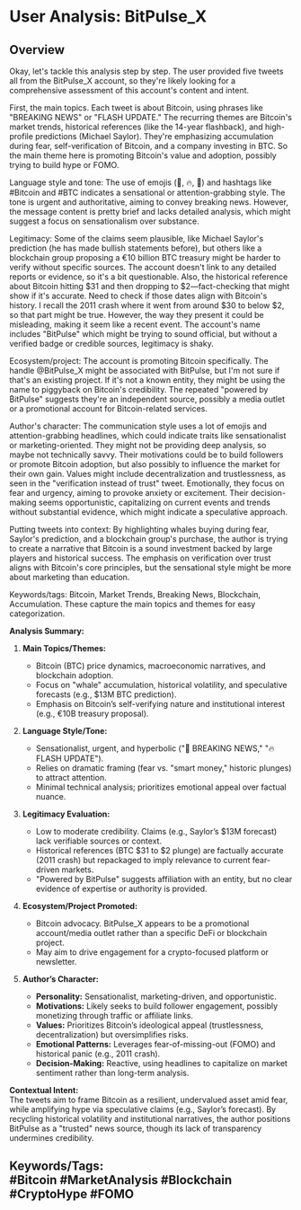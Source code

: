 # User Analysis: BitPulse_X

## Overview

<think>
Okay, let's tackle this analysis step by step. The user provided five tweets all from the BitPulse_X account, so they're likely looking for a comprehensive assessment of this account's content and intent.

First, the main topics. Each tweet is about Bitcoin, using phrases like "BREAKING NEWS" or "FLASH UPDATE." The recurring themes are Bitcoin's market trends, historical references (like the 14-year flashback), and high-profile predictions (Michael Saylor). They're emphasizing accumulation during fear, self-verification of Bitcoin, and a company investing in BTC. So the main theme here is promoting Bitcoin's value and adoption, possibly trying to build hype or FOMO.

Language style and tone: The use of emojis (🚨, 🔥, 🧠) and hashtags like #Bitcoin and #BTC indicates a sensational or attention-grabbing style. The tone is urgent and authoritative, aiming to convey breaking news. However, the message content is pretty brief and lacks detailed analysis, which might suggest a focus on sensationalism over substance.

Legitimacy: Some of the claims seem plausible, like Michael Saylor's prediction (he has made bullish statements before), but others like a blockchain group proposing a €10 billion BTC treasury might be harder to verify without specific sources. The account doesn't link to any detailed reports or evidence, so it's a bit questionable. Also, the historical reference about Bitcoin hitting $31 and then dropping to $2—fact-checking that might show if it's accurate. Need to check if those dates align with Bitcoin's history. I recall the 2011 crash where it went from around $30 to below $2, so that part might be true. However, the way they present it could be misleading, making it seem like a recent event. The account's name includes "BitPulse" which might be trying to sound official, but without a verified badge or credible sources, legitimacy is shaky.

Ecosystem/project: The account is promoting Bitcoin specifically. The handle @BitPulse_X might be associated with BitPulse, but I'm not sure if that's an existing project. If it's not a known entity, they might be using the name to piggyback on Bitcoin's credibility. The repeated "powered by ₿itPulse" suggests they're an independent source, possibly a media outlet or a promotional account for Bitcoin-related services.

Author's character: The communication style uses a lot of emojis and attention-grabbing headlines, which could indicate traits like sensationalist or marketing-oriented. They might not be providing deep analysis, so maybe not technically savvy. Their motivations could be to build followers or promote Bitcoin adoption, but also possibly to influence the market for their own gain. Values might include decentralization and trustlessness, as seen in the "verification instead of trust" tweet. Emotionally, they focus on fear and urgency, aiming to provoke anxiety or excitement. Their decision-making seems opportunistic, capitalizing on current events and trends without substantial evidence, which might indicate a speculative approach.

Putting tweets into context: By highlighting whales buying during fear, Saylor's prediction, and a blockchain group's purchase, the author is trying to create a narrative that Bitcoin is a sound investment backed by large players and historical success. The emphasis on verification over trust aligns with Bitcoin's core principles, but the sensational style might be more about marketing than education.

Keywords/tags: Bitcoin, Market Trends, Breaking News, Blockchain, Accumulation. These capture the main topics and themes for easy categorization.
</think>

**Analysis Summary:**  

1. **Main Topics/Themes:**  
   - Bitcoin (BTC) price dynamics, macroeconomic narratives, and blockchain adoption.  
   - Focus on "whale" accumulation, historical volatility, and speculative forecasts (e.g., $13M BTC prediction).  
   - Emphasis on Bitcoin’s self-verifying nature and institutional interest (e.g., €10B treasury proposal).  

2. **Language Style/Tone:**  
   - Sensationalist, urgent, and hyperbolic ("🚨 BREAKING NEWS," "🔥 FLASH UPDATE").  
   - Relies on dramatic framing (fear vs. "smart money," historic plunges) to attract attention.  
   - Minimal technical analysis; prioritizes emotional appeal over factual nuance.  

3. **Legitimacy Evaluation:**  
   - Low to moderate credibility. Claims (e.g., Saylor’s $13M forecast) lack verifiable sources or context.  
   - Historical references (BTC $31 to $2 plunge) are factually accurate (2011 crash) but repackaged to imply relevance to current fear-driven markets.  
   - "Powered by BitPulse" suggests affiliation with an entity, but no clear evidence of expertise or authority is provided.  

4. **Ecosystem/Project Promoted:**  
   - Bitcoin advocacy. BitPulse_X appears to be a promotional account/media outlet rather than a specific DeFi or blockchain project.  
   - May aim to drive engagement for a crypto-focused platform or newsletter.  

5. **Author’s Character:**  
   - **Personality:** Sensationalist, marketing-driven, and opportunistic.  
   - **Motivations:** Likely seeks to build follower engagement, possibly monetizing through traffic or affiliate links.  
   - **Values:** Prioritizes Bitcoin’s ideological appeal (trustlessness, decentralization) but oversimplifies risks.  
   - **Emotional Patterns:** Leverages fear-of-missing-out (FOMO) and historical panic (e.g., 2011 crash).  
   - **Decision-Making:** Reactive, using headlines to capitalize on market sentiment rather than long-term analysis.  

**Contextual Intent:**  
The tweets aim to frame Bitcoin as a resilient, undervalued asset amid fear, while amplifying hype via speculative claims (e.g., Saylor’s forecast). By recycling historical volatility and institutional narratives, the author positions BitPulse as a "trusted" news source, though its lack of transparency undermines credibility.  

**Keywords/Tags:**  
#Bitcoin #MarketAnalysis #Blockchain #CryptoHype #FOMO
---
